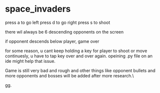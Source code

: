 # space_invaders

press a to go left
press d to go right
press s to shoot


there wil always be 6 descending opponents on the screen

if opponent descends below player, game over

for some reason, u cant keep holding a key for player to shoot or move continuesly, u have to tap key over and over again. opeining .py file on an ide might help that issue. 

Game is still very bad and rough and other things like opponent bullets and more opponents and bosses will be added after more research.\

gg.
